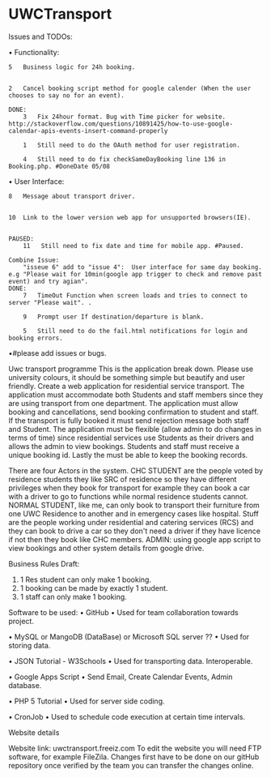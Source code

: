 # UWCTransport
Issues and TODOs:

•   Functionality:
    
    5   Business logic for 24h booking.

    
    2   Cancel booking script method for google calender (When the user chooses to say no for an event).
    
    DONE:
        3   Fix 24hour format. Bug with Time picker for website. http://stackoverflow.com/questions/10891425/how-to-use-google-calendar-apis-events-insert-command-properly

        1   Still need to do the OAuth method for user registration.

        4   Still need to do fix checkSameDayBooking line 136 in Booking.php. #DoneDate 05/08


•   User Interface: 

    
    8   Message about transport driver.
    
    
    10  Link to the lower version web app for unsupported browsers(IE).
    
    
    PAUSED:
        11   Still need to fix date and time for mobile app. #Paused.
    
    Combine Issue:
        "isseue 6" add to "issue 4":  User interface for same day booking. e.g "Please wait for 10min(google app trigger to check and remove past event) and try agian".
    DONE:
        7   TimeOut Function when screen loads and tries to connect to server "Please wait". .
        
        9   Prompt user If destination/departure is blank.
    
        5   Still need to do the fail.html notifications for login and booking errors.


•#please add issues or bugs.

Uwc transport programme
This is the application break down.
Please use university colours, it should be something simple but beautify and user friendly.
Create a web application for residential service transport. The application must accommodate both Students and staff members since they are using transport from one department. The application must allow booking and cancellations, send booking confirmation to student and staff. If the transport is fully booked it must send rejection message both staff and Student. The application must be flexible (allow admin to do changes in terms of time) since residential services use Students as their drivers and allows the admin to view bookings. Students and staff must receive a unique booking id. Lastly the must be able to keep the booking records.

There are four Actors in the system.
CHC STUDENT are the people voted by residence students they like SRC of residence so they have different privileges when they book for transport for example they can book a car with a driver to go to functions while normal residence students cannot.
NORMAL STUDENT, like me, can only book to transport their furniture from one UWC Residence to another and in emergency cases like hospital.
Stuff are the people working under residential and catering services (RCS) and they can book to drive a car so they don't need a driver if they have licence if not then they book like CHC members.
ADMIN: using google app script to view bookings and other system details from google drive.

Business Rules Draft:
1.	1 Res student can only make 1 booking.
2.	1 booking can be made by exactly 1 student.
3.	1 staff can only make 1 booking.

Software to be used:
•	GitHub
•		Used for team collaboration towards project.

•	MySQL or MangoDB (DataBase) or Microsoft SQL server ??
•		Used for storing data.

•	JSON Tutorial - W3Schools
•		Used for transporting data. Interoperable.

•	Google Apps Script
•		Send Email, Create Calendar Events, Admin database.

•	PHP 5 Tutorial
•		Used for server side coding.

•	CronJob
•		Used to schedule code execution at certain time intervals.


Website details

Website link: uwctransport.freeiz.com
To edit the website you will need FTP software, for example FileZila.
Changes first have to be done on our gitHub repository once verified by the team you can transfer the changes online.